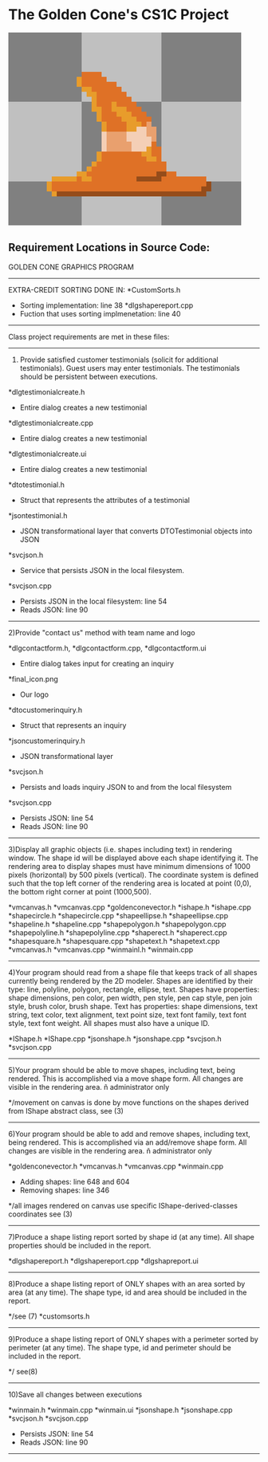 # The Golden Cone's CS1C Project

![alt text](https://github.com/xavierliancw/CS1C-Class-Project/blob/master/artifacts/doxygen%20documentation/html/unknown.png)

## Requirement Locations in Source Code: 

GOLDEN CONE GRAPHICS PROGRAM
__________________________________________________________________________________________________________
EXTRA-CREDIT SORTING DONE IN:
*CustomSorts.h
- Sorting implementation: line 38
*dlgshapereport.cpp 
- Fuction that uses sorting implmenetation: line 40
__________________________________________________________________________________________________________
Class project requirements are met in these files:
__________________________________________________________________________________________________________
1) Provide satisfied customer testimonials (solicit for additional
testimonials). Guest users may enter testimonials. The testimonials
should be persistent between executions.

*dlgtestimonialcreate.h

- Entire dialog creates a new testimonial

*dlgtestimonialcreate.cpp
- Entire dialog creates a new testimonial

*dlgtestimonialcreate.ui
- Entire dialog creates a new testimonial

*dtotestimonial.h
- Struct that represents the attributes of a testimonial

*jsontestimonial.h
- JSON transformational layer that converts DTOTestimonial objects into JSON

*svcjson.h
- Service that persists JSON in the local filesystem.

*svcjson.cpp
- Persists JSON in the local filesystem: line 54
- Reads JSON: line 90

__________________________________________________________________________________________________________
2)Provide "contact us" method with team name and logo

*dlgcontactform.h, *dlgcontactform.cpp, *dlgcontactform.ui
- Entire dialog takes input for creating an inquiry

*final_icon.png
- Our logo

*dtocustomerinquiry.h
- Struct that represents an inquiry

*jsoncustomerinquiry.h
- JSON transformational layer

*svcjson.h
- Persists and loads inquiry JSON to and from the local filesystem

*svcjson.cpp
- Persists JSON: line 54
- Reads JSON: line 90

__________________________________________________________________________________________________________
3)Display all graphic objects (i.e. shapes including text) in rendering
window. The shape id will be displayed above each shape identifying
it. The rendering area to display shapes must have minimum
dimensions of 1000 pixels (horizontal) by 500 pixels (vertical). The
coordinate system is defined such that the top left corner of the
rendering area is located at point (0,0), the bottom right corner at
point (1000,500).

*vmcanvas.h
*vmcanvas.cpp
*goldenconevector.h
*ishape.h
*ishape.cpp
*shapecircle.h
*shapecircle.cpp
*shapeellipse.h
*shapeellipse.cpp
*shapeline.h
*shapeline.cpp
*shapepolygon.h
*shapepolygon.cpp
*shapepolyline.h
*shapepolyline.cpp
*shaperect.h
*shaperect.cpp
*shapesquare.h
*shapesquare.cpp
*shapetext.h
*shapetext.cpp
*vmcanvas.h
*vmcanvas.cpp
*winmainl.h
*winmain.cpp
__________________________________________________________________________________________________________
4)Your program should read from a shape file that keeps track of all
shapes currently being rendered by the 2D modeler. Shapes are
identified by their type: line, polyline, polygon, rectangle, ellipse,
text. Shapes have properties: shape dimensions, pen color, pen
width, pen style, pen cap style, pen join style, brush color, brush
shape. Text has properties: shape dimensions, text string, text 
color, text alignment, text point size, text font family, text font
style, text font weight. All shapes must also have a unique ID.

*IShape.h
*IShape.cpp
*jsonshape.h
*jsonshape.cpp
*svcjson.h
*svcjson.cpp
__________________________________________________________________________________________________________
5)Your program should be able to move shapes, including text, being
rendered. This is accomplished via a move shape form. All changes
are visible in the rendering area. ñ administrator only

*/movement on canvas is done by move functions on the shapes derived from IShape
	abstract class, see (3)
__________________________________________________________________________________________________________
6)Your program should be able to add and remove shapes, including
text, being rendered. This is accomplished via an add/remove shape
form. All changes are visible in the rendering area. ñ administrator
only

*goldenconevector.h
*vmcanvas.h
*vmcanvas.cpp
*winmain.cpp
- Adding shapes: line 648 and 604
- Removing shapes: line 346

*/all images rendered on canvas use specific IShape-derived-classes coordinates see (3)

__________________________________________________________________________________________________________
7)Produce a shape listing report sorted by shape id (at any time). All
shape properties should be included in the report.

*dlgshapereport.h
*dlgshapereport.cpp
*dlgshapreport.ui
__________________________________________________________________________________________________________
8)Produce a shape listing report of ONLY shapes with an area sorted
by area (at any time). The shape type, id and area should be
included in the report.

*/see (7)
*customsorts.h
__________________________________________________________________________________________________________
9)Produce a shape listing report of ONLY shapes with a perimeter
sorted by perimeter (at any time). The shape type, id and perimeter
should be included in the report.

*/ see(8)
__________________________________________________________________________________________________________
10)Save all changes between executions

*winmain.h
*winmain.cpp
*winmain.ui
*jsonshape.h
*jsonshape.cpp
*svcjson.h
*svcjson.cpp
- Persists JSON: line 54
- Reads JSON: line 90

__________________________________________________________________________________________________________
